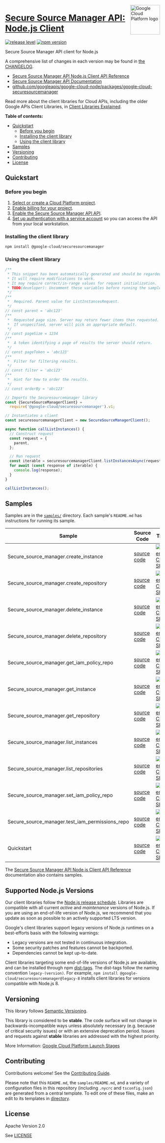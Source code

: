 [//]: # "This README.md file is auto-generated, all changes to this file will be lost."
[//]: # "To regenerate it, use `python -m synthtool`."
<img src="https://avatars2.githubusercontent.com/u/2810941?v=3&s=96" alt="Google Cloud Platform logo" title="Google Cloud Platform" align="right" height="96" width="96"/>

# [Secure Source Manager API: Node.js Client](https://github.com/googleapis/google-cloud-node/tree/main/packages/google-cloud-securesourcemanager)

[![release level](https://img.shields.io/badge/release%20level-stable-brightgreen.svg?style=flat)](https://cloud.google.com/terms/launch-stages)
[![npm version](https://img.shields.io/npm/v/@google-cloud/securesourcemanager.svg)](https://www.npmjs.org/package/@google-cloud/securesourcemanager)




Secure Source Manager API client for Node.js


A comprehensive list of changes in each version may be found in
[the CHANGELOG](https://github.com/googleapis/google-cloud-node/tree/main/packages/google-cloud-securesourcemanager/CHANGELOG.md).

* [Secure Source Manager API Node.js Client API Reference][client-docs]
* [Secure Source Manager API Documentation][product-docs]
* [github.com/googleapis/google-cloud-node/packages/google-cloud-securesourcemanager](https://github.com/googleapis/google-cloud-node/tree/main/packages/google-cloud-securesourcemanager)

Read more about the client libraries for Cloud APIs, including the older
Google APIs Client Libraries, in [Client Libraries Explained][explained].

[explained]: https://cloud.google.com/apis/docs/client-libraries-explained

**Table of contents:**


* [Quickstart](#quickstart)
  * [Before you begin](#before-you-begin)
  * [Installing the client library](#installing-the-client-library)
  * [Using the client library](#using-the-client-library)
* [Samples](#samples)
* [Versioning](#versioning)
* [Contributing](#contributing)
* [License](#license)

## Quickstart

### Before you begin

1.  [Select or create a Cloud Platform project][projects].
1.  [Enable billing for your project][billing].
1.  [Enable the Secure Source Manager API API][enable_api].
1.  [Set up authentication with a service account][auth] so you can access the
    API from your local workstation.

### Installing the client library

```bash
npm install @google-cloud/securesourcemanager
```


### Using the client library

```javascript
/**
 * This snippet has been automatically generated and should be regarded as a code template only.
 * It will require modifications to work.
 * It may require correct/in-range values for request initialization.
 * TODO(developer): Uncomment these variables before running the sample.
 */
/**
 *  Required. Parent value for ListInstancesRequest.
 */
// const parent = 'abc123'
/**
 *  Requested page size. Server may return fewer items than requested.
 *  If unspecified, server will pick an appropriate default.
 */
// const pageSize = 1234
/**
 *  A token identifying a page of results the server should return.
 */
// const pageToken = 'abc123'
/**
 *  Filter for filtering results.
 */
// const filter = 'abc123'
/**
 *  Hint for how to order the results.
 */
// const orderBy = 'abc123'

// Imports the Securesourcemanager library
const {SecureSourceManagerClient} =
  require('@google-cloud/securesourcemanager').v1;

// Instantiates a client
const securesourcemanagerClient = new SecureSourceManagerClient();

async function callListInstances() {
  // Construct request
  const request = {
    parent,
  };

  // Run request
  const iterable = securesourcemanagerClient.listInstancesAsync(request);
  for await (const response of iterable) {
    console.log(response);
  }
}

callListInstances();

```



## Samples

Samples are in the [`samples/`](https://github.com/googleapis/google-cloud-node/tree/main/packages/google-cloud-securesourcemanager/samples) directory. Each sample's `README.md` has instructions for running its sample.

| Sample                      | Source Code                       | Try it |
| --------------------------- | --------------------------------- | ------ |
| Secure_source_manager.create_instance | [source code](https://github.com/googleapis/google-cloud-node/blob/main/packages/google-cloud-securesourcemanager/samples/generated/v1/secure_source_manager.create_instance.js) | [![Open in Cloud Shell][shell_img]](https://console.cloud.google.com/cloudshell/open?git_repo=https://github.com/googleapis/google-cloud-node&page=editor&open_in_editor=packages/google-cloud-securesourcemanager/samples/generated/v1/secure_source_manager.create_instance.js,packages/google-cloud-securesourcemanager/samples/README.md) |
| Secure_source_manager.create_repository | [source code](https://github.com/googleapis/google-cloud-node/blob/main/packages/google-cloud-securesourcemanager/samples/generated/v1/secure_source_manager.create_repository.js) | [![Open in Cloud Shell][shell_img]](https://console.cloud.google.com/cloudshell/open?git_repo=https://github.com/googleapis/google-cloud-node&page=editor&open_in_editor=packages/google-cloud-securesourcemanager/samples/generated/v1/secure_source_manager.create_repository.js,packages/google-cloud-securesourcemanager/samples/README.md) |
| Secure_source_manager.delete_instance | [source code](https://github.com/googleapis/google-cloud-node/blob/main/packages/google-cloud-securesourcemanager/samples/generated/v1/secure_source_manager.delete_instance.js) | [![Open in Cloud Shell][shell_img]](https://console.cloud.google.com/cloudshell/open?git_repo=https://github.com/googleapis/google-cloud-node&page=editor&open_in_editor=packages/google-cloud-securesourcemanager/samples/generated/v1/secure_source_manager.delete_instance.js,packages/google-cloud-securesourcemanager/samples/README.md) |
| Secure_source_manager.delete_repository | [source code](https://github.com/googleapis/google-cloud-node/blob/main/packages/google-cloud-securesourcemanager/samples/generated/v1/secure_source_manager.delete_repository.js) | [![Open in Cloud Shell][shell_img]](https://console.cloud.google.com/cloudshell/open?git_repo=https://github.com/googleapis/google-cloud-node&page=editor&open_in_editor=packages/google-cloud-securesourcemanager/samples/generated/v1/secure_source_manager.delete_repository.js,packages/google-cloud-securesourcemanager/samples/README.md) |
| Secure_source_manager.get_iam_policy_repo | [source code](https://github.com/googleapis/google-cloud-node/blob/main/packages/google-cloud-securesourcemanager/samples/generated/v1/secure_source_manager.get_iam_policy_repo.js) | [![Open in Cloud Shell][shell_img]](https://console.cloud.google.com/cloudshell/open?git_repo=https://github.com/googleapis/google-cloud-node&page=editor&open_in_editor=packages/google-cloud-securesourcemanager/samples/generated/v1/secure_source_manager.get_iam_policy_repo.js,packages/google-cloud-securesourcemanager/samples/README.md) |
| Secure_source_manager.get_instance | [source code](https://github.com/googleapis/google-cloud-node/blob/main/packages/google-cloud-securesourcemanager/samples/generated/v1/secure_source_manager.get_instance.js) | [![Open in Cloud Shell][shell_img]](https://console.cloud.google.com/cloudshell/open?git_repo=https://github.com/googleapis/google-cloud-node&page=editor&open_in_editor=packages/google-cloud-securesourcemanager/samples/generated/v1/secure_source_manager.get_instance.js,packages/google-cloud-securesourcemanager/samples/README.md) |
| Secure_source_manager.get_repository | [source code](https://github.com/googleapis/google-cloud-node/blob/main/packages/google-cloud-securesourcemanager/samples/generated/v1/secure_source_manager.get_repository.js) | [![Open in Cloud Shell][shell_img]](https://console.cloud.google.com/cloudshell/open?git_repo=https://github.com/googleapis/google-cloud-node&page=editor&open_in_editor=packages/google-cloud-securesourcemanager/samples/generated/v1/secure_source_manager.get_repository.js,packages/google-cloud-securesourcemanager/samples/README.md) |
| Secure_source_manager.list_instances | [source code](https://github.com/googleapis/google-cloud-node/blob/main/packages/google-cloud-securesourcemanager/samples/generated/v1/secure_source_manager.list_instances.js) | [![Open in Cloud Shell][shell_img]](https://console.cloud.google.com/cloudshell/open?git_repo=https://github.com/googleapis/google-cloud-node&page=editor&open_in_editor=packages/google-cloud-securesourcemanager/samples/generated/v1/secure_source_manager.list_instances.js,packages/google-cloud-securesourcemanager/samples/README.md) |
| Secure_source_manager.list_repositories | [source code](https://github.com/googleapis/google-cloud-node/blob/main/packages/google-cloud-securesourcemanager/samples/generated/v1/secure_source_manager.list_repositories.js) | [![Open in Cloud Shell][shell_img]](https://console.cloud.google.com/cloudshell/open?git_repo=https://github.com/googleapis/google-cloud-node&page=editor&open_in_editor=packages/google-cloud-securesourcemanager/samples/generated/v1/secure_source_manager.list_repositories.js,packages/google-cloud-securesourcemanager/samples/README.md) |
| Secure_source_manager.set_iam_policy_repo | [source code](https://github.com/googleapis/google-cloud-node/blob/main/packages/google-cloud-securesourcemanager/samples/generated/v1/secure_source_manager.set_iam_policy_repo.js) | [![Open in Cloud Shell][shell_img]](https://console.cloud.google.com/cloudshell/open?git_repo=https://github.com/googleapis/google-cloud-node&page=editor&open_in_editor=packages/google-cloud-securesourcemanager/samples/generated/v1/secure_source_manager.set_iam_policy_repo.js,packages/google-cloud-securesourcemanager/samples/README.md) |
| Secure_source_manager.test_iam_permissions_repo | [source code](https://github.com/googleapis/google-cloud-node/blob/main/packages/google-cloud-securesourcemanager/samples/generated/v1/secure_source_manager.test_iam_permissions_repo.js) | [![Open in Cloud Shell][shell_img]](https://console.cloud.google.com/cloudshell/open?git_repo=https://github.com/googleapis/google-cloud-node&page=editor&open_in_editor=packages/google-cloud-securesourcemanager/samples/generated/v1/secure_source_manager.test_iam_permissions_repo.js,packages/google-cloud-securesourcemanager/samples/README.md) |
| Quickstart | [source code](https://github.com/googleapis/google-cloud-node/blob/main/packages/google-cloud-securesourcemanager/samples/quickstart.js) | [![Open in Cloud Shell][shell_img]](https://console.cloud.google.com/cloudshell/open?git_repo=https://github.com/googleapis/google-cloud-node&page=editor&open_in_editor=packages/google-cloud-securesourcemanager/samples/quickstart.js,packages/google-cloud-securesourcemanager/samples/README.md) |



The [Secure Source Manager API Node.js Client API Reference][client-docs] documentation
also contains samples.

## Supported Node.js Versions

Our client libraries follow the [Node.js release schedule](https://github.com/nodejs/release#release-schedule).
Libraries are compatible with all current _active_ and _maintenance_ versions of
Node.js.
If you are using an end-of-life version of Node.js, we recommend that you update
as soon as possible to an actively supported LTS version.

Google's client libraries support legacy versions of Node.js runtimes on a
best-efforts basis with the following warnings:

* Legacy versions are not tested in continuous integration.
* Some security patches and features cannot be backported.
* Dependencies cannot be kept up-to-date.

Client libraries targeting some end-of-life versions of Node.js are available, and
can be installed through npm [dist-tags](https://docs.npmjs.com/cli/dist-tag).
The dist-tags follow the naming convention `legacy-(version)`.
For example, `npm install @google-cloud/securesourcemanager@legacy-8` installs client libraries
for versions compatible with Node.js 8.

## Versioning

This library follows [Semantic Versioning](http://semver.org/).



This library is considered to be **stable**. The code surface will not change in backwards-incompatible ways
unless absolutely necessary (e.g. because of critical security issues) or with
an extensive deprecation period. Issues and requests against **stable** libraries
are addressed with the highest priority.






More Information: [Google Cloud Platform Launch Stages][launch_stages]

[launch_stages]: https://cloud.google.com/terms/launch-stages

## Contributing

Contributions welcome! See the [Contributing Guide](https://github.com/googleapis/google-cloud-node/blob/main/CONTRIBUTING.md).

Please note that this `README.md`, the `samples/README.md`,
and a variety of configuration files in this repository (including `.nycrc` and `tsconfig.json`)
are generated from a central template. To edit one of these files, make an edit
to its templates in
[directory](https://github.com/googleapis/synthtool).

## License

Apache Version 2.0

See [LICENSE](https://github.com/googleapis/google-cloud-node/blob/main/LICENSE)

[client-docs]: https://cloud.google.com/nodejs/docs/reference/securesourcemanager/latest
[product-docs]: https://cloud.google.com/secure-source-manager/docs/overview
[shell_img]: https://gstatic.com/cloudssh/images/open-btn.png
[projects]: https://console.cloud.google.com/project
[billing]: https://support.google.com/cloud/answer/6293499#enable-billing
[enable_api]: https://console.cloud.google.com/flows/enableapi?apiid=securesourcemanager.googleapis.com
[auth]: https://cloud.google.com/docs/authentication/getting-started
